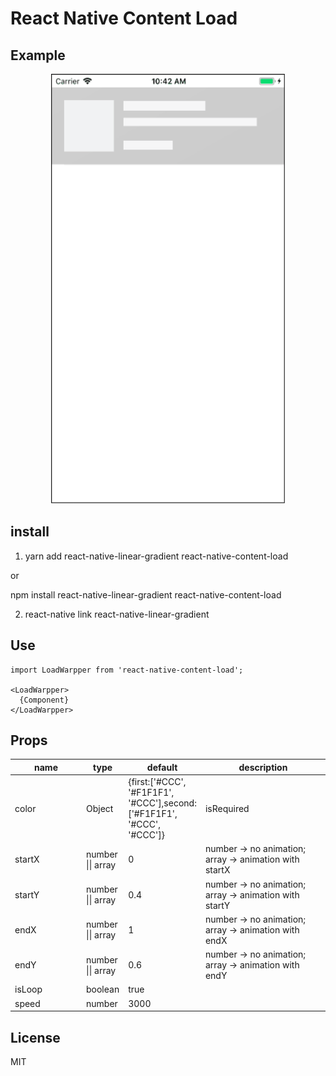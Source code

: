 # React Native Content Load

## Example

<p align="center">
  <img src="https://github.com/crayonn/react-native-content-load/raw/master/screen/screen.gif" width=375 height=688>
<br>

## install

1. yarn add react-native-linear-gradient react-native-content-load

  or

  npm install react-native-linear-gradient react-native-content-load

2. react-native link react-native-linear-gradient

## Use

```
import LoadWarpper from 'react-native-content-load';

<LoadWarpper>
  {Component}
</LoadWarpper>
```

## Props

  <table class="table table-bordered table-striped">
    <thead>
    <tr>
        <th style="width: 100px;">name</th>
        <th style="width: 50px;">type</th>
        <th style="width: 50px;">default</th>
        <th>description</th>
    </tr>
    </thead>
    <tbody>
        <tr>
          <td>color</td>
          <td>Object</td>
          <td>{first:['#CCC', '#F1F1F1', '#CCC'],second:['#F1F1F1', '#CCC', '#CCC']}</td>
          <td>isRequired</td>
        </tr>
         <tr>
          <td>startX</td>
          <td>number || array</td>
          <td>0</td>
          <td>number -> no animation; array -> animation with startX</td>
        </tr>
         <tr>
          <td>startY</td>
          <td>number || array</td>
          <td>0.4</td>
          <td>number -> no animation; array -> animation with startY</td>
        </tr>
         <tr>
          <td>endX</td>
          <td>number || array</td>
          <td>1</td>
          <td>number -> no animation; array -> animation with endX</td>
        </tr>
         <tr>
          <td>endY</td>
          <td>number || array</td>
          <td>0.6</td>
          <td>number -> no animation; array -> animation with endY</td>
        </tr>
          <tr>
          <td>isLoop</td>
          <td>boolean</td>
          <td>true</td>
          <td></td>
        </tr>
          <tr>
          <td>speed</td>
          <td>number</td>
          <td>3000</td>
          <td></td>
        </tr>
    </tbody>
</table>


## License

MIT
